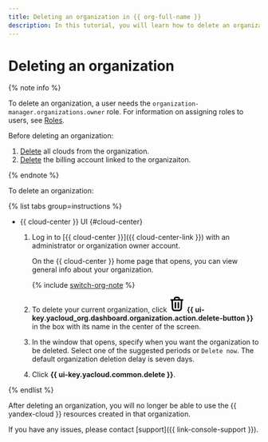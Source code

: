 ```yaml
---
title: Deleting an organization in {{ org-full-name }}
description: In this tutorial, you will learn how to delete an organization in {{ org-name }}.
---
```


# Deleting an organization

{% note info %}

To delete an organization, a user needs the `organization-manager.organizations.owner` role. For information on assigning roles to users, see [Roles](../security/index.md#admin).

Before deleting an organization:
1. [Delete](../../resource-manager/operations/cloud/delete.md) all clouds from the organization.
1. [Delete](../../billing/operations/delete-account.md) the billing account linked to the organizaiton.

{% endnote %}

To delete an organization:

{% list tabs group=instructions %}

- {{ cloud-center }} UI {#cloud-center}

  1. Log in to [{{ cloud-center }}]({{ cloud-center-link }}) with an administrator or organization owner account.

      On the {{ cloud-center }} home page that opens, you can view general info about your organization.

      {% include [switch-org-note](../../_includes/organization/switch-org-note.md) %}

  1. To delete your current organization, click ![trash-bin](../../_assets/console-icons/trash-bin.svg) **{{ ui-key.yacloud_org.dashboard.organization.action.delete-button }}** in the box with its name in the center of the screen.

  1. In the window that opens, specify when you want the organization to be deleted. Select one of the suggested periods or `Delete now`. The default organization deletion delay is seven days.

  1. Click **{{ ui-key.yacloud.common.delete }}**.

{% endlist %}

After deleting an organization, you will no longer be able to use the {{ yandex-cloud }} resources created in that organization.

If you have any issues, please contact [support]({{ link-console-support }}).